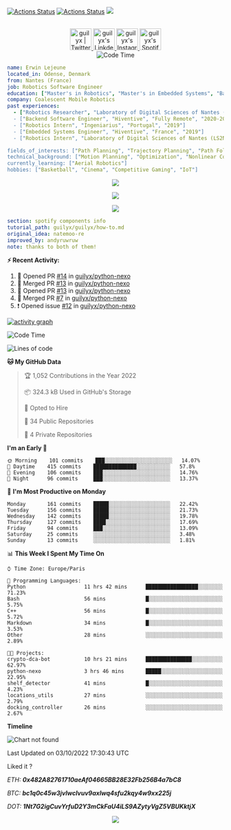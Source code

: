 [![Actions Status](https://github.com/guilyx/guilyx/workflows/wakatime-stats/badge.svg)](https://github.com/guilyx/guilyx/actions)
[![Actions Status](https://github.com/guilyx/guilyx/workflows/update-gh-activity/badge.svg)](https://github.com/guilyx/guilyx/actions)
![](https://visitor-badge.glitch.me/badge?page_id=guilyx.guilyx)

<p align="center">
<br/>
<a href="https://twitter.com/nthofhisname">
  <img alt="guilyx | Twitter" width="50px" src="https://user-images.githubusercontent.com/43545812/144034996-602b144a-16e1-41cc-99e7-c6040b20dcaf.png"/>
</a>
<a href="https://www.linkedin.com/in/erwinlejeune-lkn">
  <img alt="guilyx's LinkdeIN" width="50px" src="https://user-images.githubusercontent.com/43545812/144035037-0f415fc7-9f96-4517-a370-ccc6e78a714b.png" />
</a>
<a href="https://www.instagram.com/nthofhisname">
  <img alt="guilyx's Instagram" width="50px" src="https://user-images.githubusercontent.com/43545812/144035088-0dfb165f-8fe0-4d13-896c-876c29d2b128.png" />
</a>
<a href="https://open.spotify.com/user/11147618695?si=zZFn6uAGRLyoU02lsG50GA">
  <img alt="guilyx's Spotify" width="50px" src="https://user-images.githubusercontent.com/43545812/144035120-1ad5169b-91c7-4078-bef9-6a82c733f373.png" />
</a>
<br>
<img alt="Code Time" src="https://img.shields.io/endpoint?style=flat&url=https://codetime-api.datreks.com/badge/1615?logoColor=white%26project=%26recentMS=0%26showProject=false" />
</p>

```yaml
name: Erwin Lejeune
located_in: Odense, Denmark
from: Nantes (France)
job: Robotics Software Engineer
education: ["Master's in Robotics", "Master's in Embedded Systems", "Bachelor's in Electronics"]
company: Coalescent Mobile Robotics
past experiences: 
  - ["Robotics Researcher", "Laboratory of Digital Sciences of Nantes (LS2N)", "France", "2019-2021]
  - ["Backend Software Engineer", "Hiventive", "Fully Remote", "2020-2021"]
  - ["Robotics Intern", "Ingeniarius", "Portugal", "2019"]
  - ["Embedded Systems Engineer", "Hiventive", "France", "2019"]
  - ["Robotics Intern", "Laboratory of Digital Sciences of Nantes (LS2N)", "France", "2019"]

fields_of_interests: ["Path Planning", "Trajectory Planning", "Path Following", "Behaviour Planning", "Localization", "Sensor Fusion", "Embedded Systems"]
technical_background: ["Motion Planning", "Optimization", "Nonlinear Control", "Real-Time Systems", "Automated Planning"]
currently_learning: ["Aerial Robotics"]
hobbies: ["Basketball", "Cinema", "Competitive Gaming", "IoT"]
```

<p align="center">
  <img alig src="https://github-profile-trophy.vercel.app/?username=guilyx&column=6&rank=SSS,SS,S,AAA,AA,A,B,C" />
</p>

<p align="center">
  <a href="https://spotify-github-profile.vercel.app/api/view?uid=11147618695&redirect=true">
    <img src="https://spotify-github-profile.vercel.app/api/view?uid=11147618695&cover_image=true&theme=default&bar_color=e3e3e3&bar_color_cover=true">
  </a>
</p>

<p align="center">
  <img src="https://guilyx.vercel.app/api/top-played">
</p>
 
```yaml
section: spotify components info
tutorial_path: guilyx/guilyx/how-to.md
original_idea: natemoo-re
improved_by: andyruwruw
note: thanks to both of them!
```


**:zap: Recent Activity:**

<!--START_SECTION:activity-->
1. 💪 Opened PR [#14](https://github.com/guilyx/python-nexo/pull/14) in [guilyx/python-nexo](https://github.com/guilyx/python-nexo)
2. 🎉 Merged PR [#13](https://github.com/guilyx/python-nexo/pull/13) in [guilyx/python-nexo](https://github.com/guilyx/python-nexo)
3. 💪 Opened PR [#13](https://github.com/guilyx/python-nexo/pull/13) in [guilyx/python-nexo](https://github.com/guilyx/python-nexo)
4. 🎉 Merged PR [#7](https://github.com/guilyx/python-nexo/pull/7) in [guilyx/python-nexo](https://github.com/guilyx/python-nexo)
5. ❗️ Opened issue [#12](https://github.com/guilyx/python-nexo/issues/12) in [guilyx/python-nexo](https://github.com/guilyx/python-nexo)
<!--END_SECTION:activity-->

[![activity graph](https://activity-graph.herokuapp.com/graph?username=guilyx&custom_title=Erwin's%20activity%20graph&theme=github-light&hide_border=true)](https://github.com/ashutosh00710/github-readme-activity-graph)

<!--START_SECTION:waka-->
![Code Time](http://img.shields.io/badge/Code%20Time-785%20hrs%2034%20mins-blue)

![Lines of code](https://img.shields.io/badge/From%20Hello%20World%20I%27ve%20Written-295%20Thousand%20lines%20of%20code-blue)

**🐱 My GitHub Data** 

> 🏆 1,052 Contributions in the Year 2022
 > 
> 📦 324.3 kB Used in GitHub's Storage 
 > 
> 💼 Opted to Hire
 > 
> 📜 34 Public Repositories 
 > 
> 🔑 4 Private Repositories  
 > 
**I'm an Early 🐤** 

```text
🌞 Morning    101 commits    ███░░░░░░░░░░░░░░░░░░░░░░   14.07% 
🌆 Daytime    415 commits    ██████████████░░░░░░░░░░░   57.8% 
🌃 Evening    106 commits    ███░░░░░░░░░░░░░░░░░░░░░░   14.76% 
🌙 Night      96 commits     ███░░░░░░░░░░░░░░░░░░░░░░   13.37%

```
📅 **I'm Most Productive on Monday** 

```text
Monday       161 commits    █████░░░░░░░░░░░░░░░░░░░░   22.42% 
Tuesday      156 commits    █████░░░░░░░░░░░░░░░░░░░░   21.73% 
Wednesday    142 commits    █████░░░░░░░░░░░░░░░░░░░░   19.78% 
Thursday     127 commits    ████░░░░░░░░░░░░░░░░░░░░░   17.69% 
Friday       94 commits     ███░░░░░░░░░░░░░░░░░░░░░░   13.09% 
Saturday     25 commits     ░░░░░░░░░░░░░░░░░░░░░░░░░   3.48% 
Sunday       13 commits     ░░░░░░░░░░░░░░░░░░░░░░░░░   1.81%

```


📊 **This Week I Spent My Time On** 

```text
⌚︎ Time Zone: Europe/Paris

💬 Programming Languages: 
Python                   11 hrs 42 mins      █████████████████░░░░░░░░   71.23% 
Bash                     56 mins             █░░░░░░░░░░░░░░░░░░░░░░░░   5.75% 
C++                      56 mins             █░░░░░░░░░░░░░░░░░░░░░░░░   5.72% 
Markdown                 34 mins             █░░░░░░░░░░░░░░░░░░░░░░░░   3.53% 
Other                    28 mins             ░░░░░░░░░░░░░░░░░░░░░░░░░   2.89%

🐱‍💻 Projects: 
crypto-dca-bot           10 hrs 21 mins      ███████████████░░░░░░░░░░   62.97% 
python-nexo              3 hrs 46 mins       █████░░░░░░░░░░░░░░░░░░░░   22.95% 
shelf_detector           41 mins             █░░░░░░░░░░░░░░░░░░░░░░░░   4.23% 
locations_utils          27 mins             ░░░░░░░░░░░░░░░░░░░░░░░░░   2.79% 
docking_controller       26 mins             ░░░░░░░░░░░░░░░░░░░░░░░░░   2.67%

```

**Timeline**

![Chart not found](https://raw.githubusercontent.com/guilyx/guilyx/master/charts/bar_graph.png) 


 Last Updated on 03/10/2022 17:30:43 UTC
<!--END_SECTION:waka-->

Liked it ?

*ETH: **0x482A82761710aeAf04665BB28E32Fb256B4a7bC8***

*BTC: **bc1q0c45w3jvlwclvuv9axlwq4sfu2kqy4w9xx225j***

*DOT: **1Nt7G2igCuvYrfuD2Y3mCkFaU4iLS9AZytyVgZ5VBUKktjX***

<p align="center">
  <img src="https://capsule-render.vercel.app/api?type=waving&color=gradient&height=60&section=footer"/>
</p>
